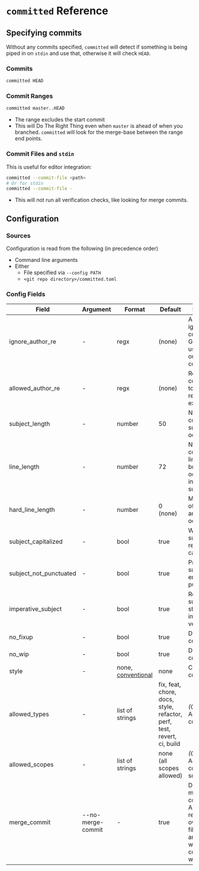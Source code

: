 # `committed` Reference

## Specifying commits

Without any commits specified, `committed` will detect if something is being
piped in on `stdin` and use that, otherwise it will check `HEAD`.

### Commits

```bash
committed HEAD
```

### Commit Ranges

```bash
committed master..HEAD
```

- The range excludes the start commit
- This will Do The Right Thing even when `master` is ahead of when you
  branched. `committed` will look for the merge-base between the range end
  points.

### Commit Files and `stdin`

This is useful for editor integration:

```bash
committed --commit-file <path>
# Or for stdin
committed --commit-file -
```

- This will not run all verification checks, like looking for merge commits.

## Configuration

### Sources

Configuration is read from the following (in precedence order)

- Command line arguments
- Either
  - File specified via `--config PATH`
  - `<git repo directory>/committed.toml`

### Config Fields

| Field                  | Argument          | Format               | Default                                             | Description                                                                                                           |
| ---------------------- | ----------------- | -------------------- | --------------------------------------------------- | --------------------------------------------------------------------------------------------------------------------- |
| ignore_author_re       | \-                | regx                 | (none)                                              | Authors to ignore the commits for. Generally used with bots out of your control.                                      |
| allowed_author_re      | \-                | regx                 | (none)                                              | Require commit author to match this regular expression                                                                |
| subject_length         | \-                | number               | 50                                                  | Number of columns the subject can occupy                                                                              |
| line_length            | \-                | number               | 72                                                  | Number of columns any line with a break can occupy, including subject                                                 |
| hard_line_length       | \-                | number               | 0 (none)                                            | Max number of columns any line can occupy.                                                                            |
| subject_capitalized    | \-                | bool                 | true                                                | Whether the subject is required to be capitalized                                                                     |
| subject_not_punctuated | \-                | bool                 | true                                                | Prevent the subject from ending in punctuation                                                                        |
| imperative_subject     | \-                | bool                 | true                                                | Require the subject to start with an imperative verb                                                                  |
| no_fixup               | \-                | bool                 | true                                                | Disallow fixup commits                                                                                                |
| no_wip                 | \-                | bool                 | true                                                | Disallow WIP commits                                                                                                  |
| style                  | \-                | none, [conventional] | none                                                | Commit style convention                                                                                               |
| allowed_types          | \-                | list of strings      | fix, feat, chore, docs, style, refactor, perf, test, revert, ci, build | _(Conventional)_ Accepted commit types                                                             |
| allowed_scopes         | \-                | list of strings      | none (all scopes allowed)                           | _(Conventional)_ Accepted commit scopes                                                                               |
| merge_commit           | --no-merge-commit | \-                   | true                                                | Disallow merge commits. Argument is recommended over config file since there are times when merge-commits are wanted. |

[conventional]: https://www.conventionalcommits.org/
